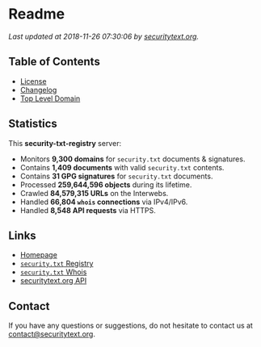 # Readme

_Last updated at 2018-11-26 07:30:06 by [securitytext.org](https://securitytext.org)._

## Table of Contents

* [License](LICENSE.md)
* [Changelog](CHANGELOG.md)
* [Top Level Domain](TLD.md)

## Statistics

This **security-txt-registry** server:

* Monitors **9,300 domains** for `security.txt` documents & signatures.
* Contains **1,409 documents** with valid `security.txt` contents.
* Contains **31 GPG signatures** for `security.txt` documents.
* Processed **259,644,596 objects** during its lifetime.
* Crawled **84,579,315 URLs** on the Interwebs.
* Handled **66,804 `whois` connections** via IPv4/IPv6.
* Handled **8,548 API requests** via HTTPS.

## Links

* [Homepage](https://securitytext.org)
* [`security.txt` Registry](https://registry.securitytext.org)
* [`security.txt` Whois](https://whois.securitytext.org)
* [securitytext.org API](https://api.securitytext.org)

## Contact

If you have any questions or suggestions, do not hesitate to contact us at contact@securitytext.org.
